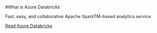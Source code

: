 #What is Azure Databricks

Fast, easy, and collaborative Apache SparkTM–based analytics service.

[Read Azure Databricks](https://docs.microsoft.com/en-us/azure/azure-databricks//)



